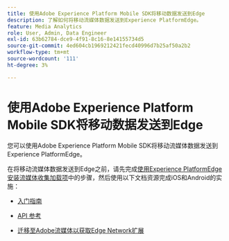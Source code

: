 ```yaml
---
title: 使用Adobe Experience Platform Mobile SDK将移动数据发送到Edge
description: 了解如何将移动流媒体数据发送到Experience PlatformEdge。
feature: Media Analytics
role: User, Admin, Data Engineer
exl-id: 63b62784-dce9-4f91-8c16-8e14155734d5
source-git-commit: 4ed604cb1969212421fecd40996d7b25af50a2b2
workflow-type: tm+mt
source-wordcount: '111'
ht-degree: 3%

---
```


# 使用Adobe Experience Platform Mobile SDK将移动数据发送到Edge

您可以使用Adobe Experience Platform Mobile SDK将移动流媒体数据发送到Experience PlatformEdge。

在将移动流媒体数据发送到Edge之前，请先完成[使用Experience PlatformEdge安装流媒体收集加载项](/help/implementation/edge/implementation-edge.md)中的步骤，然后使用以下文档资源完成iOS和Android的实施：

* [入门指南](https://developer.adobe.com/client-sdks/documentation/media-for-edge-network/)

* [API 参考](https://developer.adobe.com/client-sdks/documentation/media-for-edge-network/api-reference/)

* [迁移至Adobe流媒体以获取Edge Network扩展](https://developer.adobe.com/client-sdks/documentation/adobe-media-analytics/migration-guide/)
